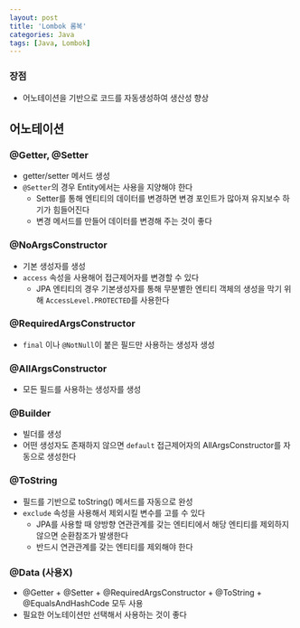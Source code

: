 ```yaml
---
layout: post
title: 'Lombok 롬복'
categories: Java
tags: [Java, Lombok]
---
```


### 장점
- 어노테이션을 기반으로 코드를 자동생성하여 생산성 향상

## 어노테이션
### @Getter, @Setter
- getter/setter 메서드 생성
- `@Setter`의 경우 Entity에서는 사용을 지양해야 한다
  - Setter를 통해 엔티티의 데이터를 변경하면 변경 포인트가 많아져 유지보수 하기가 힘들어진다
  - 변경 메서드를 만들어 데이터를 변경해 주는 것이 좋다


### @NoArgsConstructor
- 기본 생성자를 생성
- `access` 속성을 사용해어 접근제어자를 변경할 수 있다
  - JPA 엔티티의 경우 기본생성자를 통해 무분별한 엔티티 객체의 생성을 막기 위해 `AccessLevel.PROTECTED`를 사용한다


### @RequiredArgsConstructor
- `final` 이나 `@NotNull`이 붙은 필드만 사용하는 생성자 생성 

### @AllArgsConstructor
- 모든 필드를 사용하는 생성자를 생성


### @Builder
- 빌더를 생성
- 어떤 생성자도 존재하지 않으면 `default` 접근제어자의 AllArgsConstructor를 자동으로 생성한다


### @ToString
- 필드를 기반으로 toString() 메서드를 자동으로 완성
- `exclude` 속성을 사용해서 제외시킬 변수를 고를 수 있다
  - JPA를 사용할 때 양방향 연관관계를 갖는 엔티티에서 해당 엔티티를 제외하지 않으면 순환참조가 발생한다
  - 반드시 연관관계를 갖는 엔티티를 제외해야 한다


### @Data (사용X)
- @Getter + @Setter + @RequiredArgsConstructor + @ToString + @EqualsAndHashCode 모두 사용
- 필요한 어노테이션만 선택해서 사용하는 것이 좋다